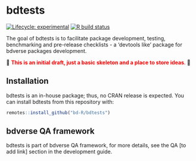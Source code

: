 
<!-- README.md is generated from README.Rmd. Please edit that file -->

# bdtests

<!-- badges: start -->

[![Lifecycle:
experimental](https://img.shields.io/badge/lifecycle-experimental-orange.svg)](https://www.tidyverse.org/lifecycle/#experimental)
[![R build
status](https://github.com/bd-R/bdtests/workflows/R-CMD-check/badge.svg)](https://github.com/bd-R/bdtests/actions)
<!-- badges: end -->

The goal of bdtests is to facilitate package development, testing,
benchmarking and pre-release checklists - a ‘devtools like’ package for
bdverse packages development.  
  
:pencil: <span style="color: red;">**This is an initial draft, just a
basic skeleton and a place to store ideas**.</span> :pencil:

## Installation

bdtests is an in-house package; thus, no CRAN release is expected. You
can install bdtests from this repository with:

``` r
remotes::install_github("bd-R/bdtests")
```

## bdverse QA framework

bdtests is part of bdverse QA framework, for more details, see the QA
\[to add link\] section in the development guide.

